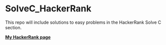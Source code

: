 # SolveC_HackerRank
This repo will include solutions to easy problems in the HackerRank Solve C section.

**[My HackerRank page](https://www.hackerrank.com/iraska?hr_r=1)**
